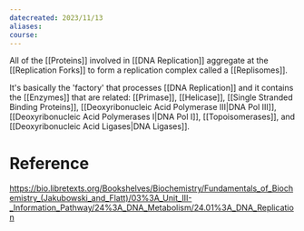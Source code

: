 ```yaml
---
datecreated: 2023/11/13
aliases: 
course:
---
```

All of the [[Proteins]] involved in [[DNA Replication]] aggregate at the [[Replication Forks]] to form a replication complex called a [[Replisomes]].

It's basically the 'factory' that processes [[DNA Replication]] and it contains the [[Enzymes]] that are related: [[Primase]], [[Helicase]], [[Single Stranded Binding Proteins]], [[Deoxyribonucleic Acid Polymerase III|DNA Pol III]], [[Deoxyribonucleic Acid Polymerases I|DNA Pol I]], [[Topoisomerases]], and [[Deoxyribonucleic Acid Ligases|DNA Ligases]].

# Reference

https://bio.libretexts.org/Bookshelves/Biochemistry/Fundamentals_of_Biochemistry_(Jakubowski_and_Flatt)/03%3A_Unit_III-_Information_Pathway/24%3A_DNA_Metabolism/24.01%3A_DNA_Replication